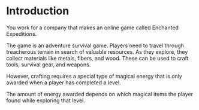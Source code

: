 # Introduction

You work for a company that makes an online game called Enchanted Expeditions.

The game is an adventure survival game.
Players need to travel through treacherous terrain in search of valuable resources.
As they explore, they collect materials like metals, fibers, and wood.
These can be used to craft tools, survival gear, and weapons.

However, crafting requires a special type of magical energy that is only awarded when a player has completed a level.

The amount of energy awarded depends on which magical items the player found while exploring that level.
